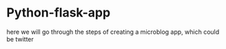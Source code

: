 # Python-flask-app
here we will go through the steps of creating a microblog app, which could be twitter
